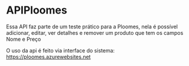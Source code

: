 # APIPloomes
Essa API faz parte de um teste prático para a Ploomes, nela é possível adicionar, editar, ver detalhes e remover um produto que tem os campos Nome e Preço

O uso da api é feito via interface do sistema: https://ploomes.azurewebsites.net
